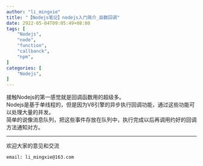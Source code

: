 ```yaml
---
author: "li_mingxie"
title: "【Nodejs笔记】nodejs入门简介_函数回调"
date: 2922-05-04T09:05:49+08:00
tags: [
    "Nodejs",
    "node",
    "function",
    "callbanck",
    "npm",
]
categories: [
    "Nodejs",
]
---
```


接触Nodejs的第一感觉就是回调函数用的超级多。  
Nodejs是基于单线程的，但是因为V8引擎的异步执行回调功能，通过这些功能可以处理大量的并发。  
简单的说像消息队列，把这些事件存放在队列中，执行完成以后再调用约好的回调方法通知对方。

----------------------------------------------
欢迎大家的意见和交流

`email: li_mingxie@163.com`
